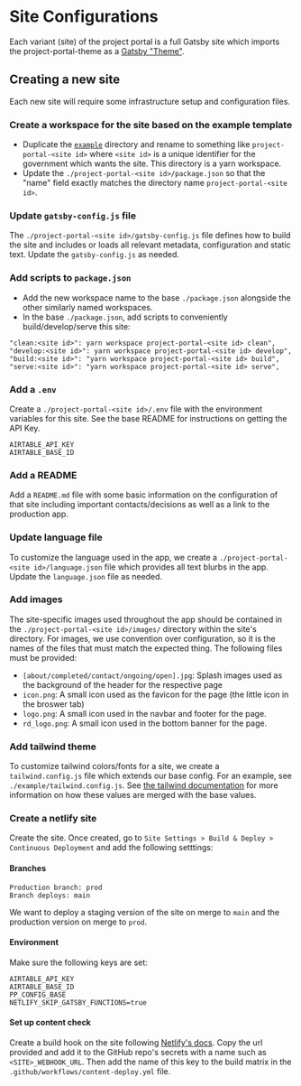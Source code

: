 # Site Configurations

Each variant (site) of the project portal is a full Gatsby site which imports the project-portal-theme as a [Gatsby "Theme"](https://www.gatsbyjs.com/docs/themes/). 

## Creating a new site

Each new site will require some infrastructure setup and configuration files.

### Create a workspace for the site based on the example template

- Duplicate the [`example`](./project-portal-example) directory and rename to something like `project-portal-<site id>` where `<site id>` is a unique identifier for the government which wants the site. This directory is a yarn workspace.
- Update the `./project-portal-<site id>/package.json` so that the "name" field exactly matches the directory name `project-portal-<site id>`.

### Update `gatsby-config.js` file

The `./project-portal-<site id>/gatsby-config.js` file defines how to build the site and includes or loads all relevant metadata, configuration and static text. Update the `gatsby-config.js` as needed.

### Add scripts to `package.json`

- Add the new workspace name to the base `./package.json` alongside the other similarly named workspaces.
- In the base `./package.json`, add scripts to conveniently build/develop/serve this site:

```
"clean:<site id>": yarn workspace project-portal-<site id> clean",
"develop:<site id>": yarn workspace project-portal-<site id> develop",
"build:<site id>": "yarn workspace project-portal-<site id> build",
"serve:<site id>": "yarn workspace project-portal-<site id> serve",
```

### Add a `.env`

Create a `./project-portal-<site id>/.env` file with the environment variables for this site. See the base README for instructions on getting the API Key.

```
AIRTABLE_API_KEY
AIRTABLE_BASE_ID
```

### Add a README

Add a `README.md` file with some basic information on the configuration of that site including important contacts/decisions as well as a link to the production app.


### Update language file

To customize the language used in the app, we create a `./project-portal-<site id>/language.json` file which provides all text blurbs in the app. Update the `language.json` file as needed.



### Add images

The site-specific images used throughout the app should be contained in the `./project-portal-<site id>/images/` directory within the site's directory. For images, we use convention over configuration, so it is the names of the files that must match the expected thing. The following files must be provided:

- `[about/completed/contact/ongoing/open].jpg`: Splash images used as the background of the header for the respective page
- `icon.png`: A small icon used as the favicon for the page (the little icon in the broswer tab)
- `logo.png`: A small icon used in the navbar and footer for the page.
- `rd_logo.png`: A small icon used in the bottom banner for the page.

### Add tailwind theme

To customize tailwind colors/fonts for a site, we create a `tailwind.config.js` file which extends our base config. For an example, see `./example/tailwind.config.js`. See [the tailwind documentation](https://tailwindcss.com/docs/presets#how-configurations-are-merged) for more information on how these values are merged with the base values.

### Create a netlify site

Create the site. Once created, go to `Site Settings > Build & Deploy > Continuous Deployment` and add the following setttings:

#### Branches

```
Production branch: prod
Branch deploys: main
```

We want to deploy a staging version of the site on merge to `main` and the production version on merge to `prod`.

#### Environment

Make sure the following keys are set:

```
AIRTABLE_API_KEY
AIRTABLE_BASE_ID
PP_CONFIG_BASE
NETLIFY_SKIP_GATSBY_FUNCTIONS=true
```

#### Set up content check

Create a build hook on the site following [Netlify's docs](https://docs.netlify.com/configure-builds/build-hooks/). Copy the url provided and add it to the GitHub repo's secrets with a name such as `<SITE>_WEBHOOK_URL`. Then add the name of this key to the build matrix in the `.github/workflows/content-deploy.yml` file.
